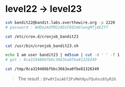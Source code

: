 # level22 -> level23

```sh
ssh bandit22@bandit.labs.overthewire.org -p 2220
# password : WdDozAdTM2z9DiFEQ2mGlwngMfj4EZff

cat /etc/cron.d/cronjob_bandit23

cat /usr/bin/cronjob_bandit23.sh

echo I am user bandit23 | md5sum | cut -d ' ' -f 1
# got : 8ca319486bfbbc3663ea0fbe81326349

cat /tmp/8ca319486bfbbc3663ea0fbe81326349
```

> The result : `QYw0Y2aiA672PsMmh9puTQuhoz8SyR2G`
